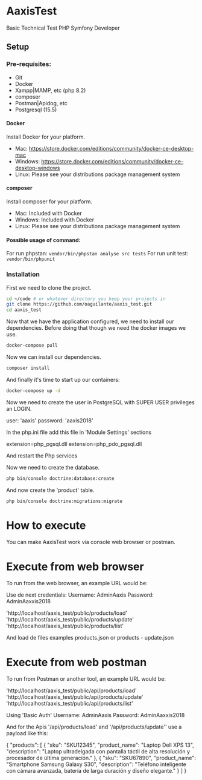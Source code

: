 # AaxisTest

Basic Technical Test PHP Symfony Developer

## Setup

### Pre-requisites:

- Git
- Docker
- Xampp|MAMP, etc (php 8.2)
- composer
- Postman|Apidog, etc
- Postgresql (15.5)

#### Docker

Install Docker for your platform.

- Mac: https://store.docker.com/editions/community/docker-ce-desktop-mac
- Windows: https://store.docker.com/editions/community/docker-ce-desktop-windows
- Linux: Please see your distributions package management system

#### composer

Install composer for your platform.

- Mac: Included with Docker
- Windows: Included with Docker
- Linux: Please see your distributions package management system

#### Possible usage of command:

For run phpstan: `vendor/bin/phpstan analyse src tests`
For run unit test: `vendor/bin/phpunit`

### Installation

First we need to clone the project.

```bash
cd ~/code # or whatever directory you keep your projects in
git clone https://github.com/oaguilante/aaxis_test.git
cd aaxis_test
```

Now that we have the application configured, we need to install our dependencies. Before doing that though we need the docker images we use.

```bash
docker-compose pull
```

Now we can install our dependencies.

```bash
composer install
```

And finally it's time to start up our containers:

```bash
docker-compose up -d
```

Now we need to create the user in PostgreSQL with SUPER USER privileges an LOGIN.

user: 'aaxis'
password: 'aaxis2018'

In the php.ini file add this file in 'Module Settings' sections

extension=php_pgsql.dll
extension=php_pdo_pgsql.dll

And restart the Php services

Now we need to create the database.

```bash
php bin/console doctrine:database:create    
```

And now create the 'product' table.

```bash
php bin/console doctrine:migrations:migrate    
```

# How to execute
You can make AaxisTest work via console web browser or postman.

# Execute from web browser
To run from the web browser, an example URL would be: 

Use de next credentials:
Username: AdminAaxis
Password: AdminAaxxis2018

'http://localhost/aaxis_test/public/products/load'
'http://localhost/aaxis_test/public/products/update'
'http://localhost/aaxis_test/public/products/list'

And load de files examples products.json or products - update.json

# Execute from web postman
To run from Postman or another tool, an example URL would be:

'http://localhost/aaxis_test/public/api/products/load'
'http://localhost/aaxis_test/public/api/products/update'
'http://localhost/aaxis_test/public/api/products/list'

Using 'Basic Auth'
Username: AdminAaxis
Password: AdminAaxxis2018

And for the Apis '/api/products/load' and '/api/products/update'' use a payload like this:

{
    "products": [
        {
            "sku": "SKU12345",
            "product_name": "Laptop Dell XPS 13",
            "description": "Laptop ultradelgada con pantalla táctil de alta resolución y procesador de última generación."
        },
        {
            "sku": "SKU67890",
            "product_name": "Smartphone Samsung Galaxy S30",
            "description": "Teléfono inteligente con cámara avanzada, batería de larga duración y diseño elegante."
        }
    ]
}

